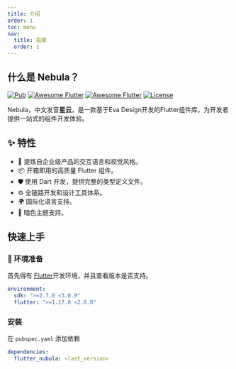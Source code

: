 ```yaml
---
title: 介绍
order: 1
toc: menu
nav:
  title: 指南
  order: 1
---
```


## 什么是 Nebula？

[![Pub](https://img.shields.io/pub/v/flutter_nubula.svg)](https://pub.dartlang.org/packages/flutter_nubula)  [![Awesome Flutter](https://img.shields.io/badge/Awesome-Flutter-blue.svg?longCache=true&style=flat-square)]()  [![Awesome Flutter](https://img.shields.io/badge/Platform-Android_iOS-blue.svg?longCache=true&style=flat-square)]()  [![License](https://img.shields.io/badge/License-MIT-blue.svg)](/LICENSE) 

Nebula，中文发音**星云**，是一款基于Eva Design开发的Flutter组件库，为开发者提供一站式的组件开发体验。

## ✨ 特性

- 🌈 提炼自企业级产品的交互语言和视觉风格。
- 📦 开箱即用的高质量 Flutter 组件。
- 🛡 使用 Dart 开发，提供完整的类型定义文件。
- ⚙️ 全链路开发和设计工具体系。
- 🌍 国际化语言支持。
- 🎨 暗色主题支持。

## 快速上手

### 🔨 环境准备

首先得有 [Flutter](https://flutter.dev/)开发环境，并且查看版本是否支持。

```yaml
environment:
  sdk: ">=2.7.0 <3.0.0"
  flutter: ">=1.17.0 <2.0.0"
```

### 安装

在 `pubspec.yaml` 添加依赖

```yaml
dependencies:
  flutter_nubula: <last_version>
```
